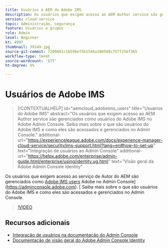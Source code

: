 ```yaml
---
title: Usuários e AEM do Adobe IMS
description: Os usuários que exigem acesso ao AEM Author service são gerenciados como usuários do Adobe IMS no Adobe Admin Console. Saiba mais sobre o que são usuários do Adobe IMS e como eles são acessados e gerenciados no Admin Console.
version: cloud-service
topic: Administração, segurança
feature: Usuários e grupos
role: Admin
level: Beginner
kt: 4997
thumbnail: 39149.jpg
source-git-commit: 7200601c1b59bef5b1546a100589c757f25bf365
workflow-type: tm+mt
source-wordcount: '177'
ht-degree: 6%

---
```



# Usuários de Adobe IMS

>[!CONTEXTUALHELP]
>id="aemcloud_adobeims_users"
>title="Usuários do Adobe IMS"
>abstract="Os usuários que exigem acesso ao AEM Author service são gerenciados como usuários do Adobe IMS no Adobe Admin Console. Saiba mais sobre o que são usuários do Adobe IMS e como eles são acessados e gerenciados no Admin Console."
>additional-url="https://experienceleague.adobe.com/docs/experience-manager-cloud-service/security/ims-support.html?lang=en#how-to-set-up" text="Integração de usuários ao Admin Console"
>additional-url="https://helpx.adobe.com/enterprise/admin-guide.html/enterprise/using/identity.ug.html" text="Visão geral da Adobe Admin Console Identity"

Os usuários que exigem acesso ao serviço de Autor do AEM são gerenciados como [Adobe IMS users](https://helpx.adobe.com/br/enterprise/using/set-up-identity.html) Adobe no Admin Console](https://adminconsole.adobe.com). [ Saiba mais sobre o que são usuários do Adobe IMS e como eles são acessados e gerenciados no Admin Console.

>[!VIDEO](https://video.tv.adobe.com/v/39149/?quality=12&learn=on)

## Recursos adicionais

+ [Integração de usuários na documentação do Admin Console](https://experienceleague.adobe.com/docs/experience-manager-cloud-service/security/ims-support.html#onboarding-users-in-admin-console)
+ [Documentação de visão geral do Adobe Admin Console Identity](https://helpx.adobe.com/enterprise/using/identity.html)
